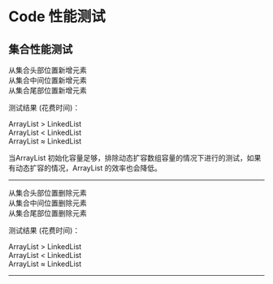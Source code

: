 # Code 性能测试

## 集合性能测试
从集合头部位置新增元素<br>
从集合中间位置新增元素<br>
从集合尾部位置新增元素<br>

测试结果 (花费时间)：

ArrayList > LinkedList<br>
ArrayList < LinkedList<br>
ArrayList ≈ LinkedList<br>

当ArrayList 初始化容量足够，排除动态扩容数组容量的情况下进行的测试，如果有动态扩容的情况，ArrayList 的效率也会降低。

-------------------------

从集合头部位置删除元素<br>
从集合中间位置删除元素<br>
从集合尾部位置删除元素<br>

测试结果 (花费时间)：

ArrayList > LinkedList<br>
ArrayList < LinkedList<br>
ArrayList ≈ LinkedList<br>

--------------------------



